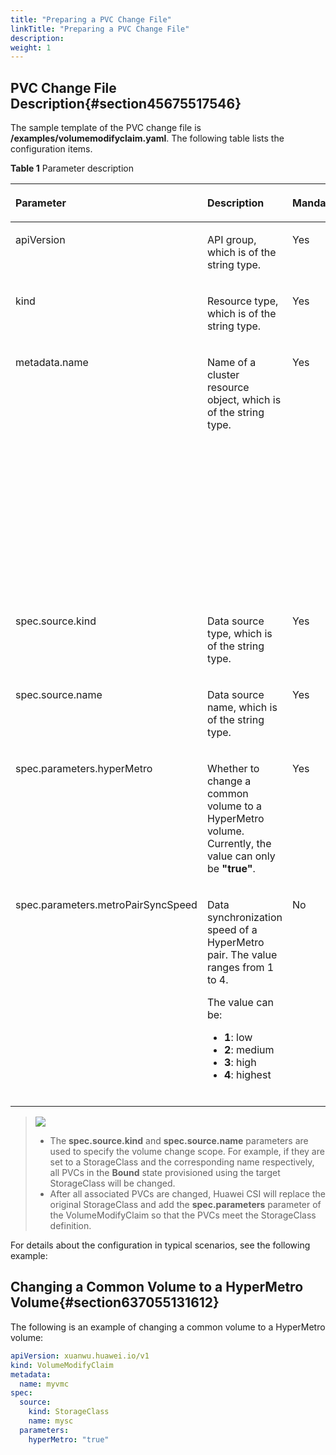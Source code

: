 ```yaml
---
title: "Preparing a PVC Change File"
linkTitle: "Preparing a PVC Change File"
description: 
weight: 1
---
```


## PVC Change File Description{#section45675517546}

The sample template of the PVC change file is  **/examples/volumemodifyclaim.yaml**. The following table lists the configuration items.

**Table  1**  Parameter description

<a name="table882408155517"></a>
<table><thead align="left"><tr id="row1882418105518"><th class="cellrowborder" valign="top" width="16%" id="mcps1.2.6.1.1"><p id="p282412815559"><a name="p282412815559"></a><a name="p282412815559"></a>Parameter</p>
</th>
<th class="cellrowborder" valign="top" width="23%" id="mcps1.2.6.1.2"><p id="p1682410825515"><a name="p1682410825515"></a><a name="p1682410825515"></a>Description</p>
</th>
<th class="cellrowborder" valign="top" width="16%" id="mcps1.2.6.1.3"><p id="p17824188185518"><a name="p17824188185518"></a><a name="p17824188185518"></a>Mandatory</p>
</th>
<th class="cellrowborder" valign="top" width="17%" id="mcps1.2.6.1.4"><p id="p16824148195513"><a name="p16824148195513"></a><a name="p16824148195513"></a>Default Value</p>
</th>
<th class="cellrowborder" valign="top" width="28.000000000000004%" id="mcps1.2.6.1.5"><p id="p98241783553"><a name="p98241783553"></a><a name="p98241783553"></a>Remarks</p>
</th>
</tr>
</thead>
<tbody><tr id="row282438175514"><td class="cellrowborder" valign="top" width="16%" headers="mcps1.2.6.1.1 "><p id="p38247819556"><a name="p38247819556"></a><a name="p38247819556"></a>apiVersion</p>
</td>
<td class="cellrowborder" valign="top" width="23%" headers="mcps1.2.6.1.2 "><p id="en-us_topic_0000001541071762_p0896194484915"><a name="en-us_topic_0000001541071762_p0896194484915"></a><a name="en-us_topic_0000001541071762_p0896194484915"></a>API group, which is of the string type.</p>
</td>
<td class="cellrowborder" valign="top" width="16%" headers="mcps1.2.6.1.3 "><p id="p8824178125515"><a name="p8824178125515"></a><a name="p8824178125515"></a>Yes</p>
</td>
<td class="cellrowborder" valign="top" width="17%" headers="mcps1.2.6.1.4 "><p id="p138247865515"><a name="p138247865515"></a><a name="p138247865515"></a>xuanwu.huawei.io/v1</p>
</td>
<td class="cellrowborder" valign="top" width="28.000000000000004%" headers="mcps1.2.6.1.5 "><p id="p982408115517"><a name="p982408115517"></a><a name="p982408115517"></a>The value is fixed at <strong id="b4705121514462"><a name="b4705121514462"></a><a name="b4705121514462"></a>xuanwu.huawei.io/v1</strong>.</p>
</td>
</tr>
<tr id="row158241788556"><td class="cellrowborder" valign="top" width="16%" headers="mcps1.2.6.1.1 "><p id="p1382416825518"><a name="p1382416825518"></a><a name="p1382416825518"></a>kind</p>
</td>
<td class="cellrowborder" valign="top" width="23%" headers="mcps1.2.6.1.2 "><p id="p782438195513"><a name="p782438195513"></a><a name="p782438195513"></a>Resource type, which is of the string type.</p>
</td>
<td class="cellrowborder" valign="top" width="16%" headers="mcps1.2.6.1.3 "><p id="p88244814556"><a name="p88244814556"></a><a name="p88244814556"></a>Yes</p>
</td>
<td class="cellrowborder" valign="top" width="17%" headers="mcps1.2.6.1.4 "><p id="p1782413819554"><a name="p1782413819554"></a><a name="p1782413819554"></a>VolumeModifyClaim</p>
</td>
<td class="cellrowborder" valign="top" width="28.000000000000004%" headers="mcps1.2.6.1.5 "><p id="p12824198115512"><a name="p12824198115512"></a><a name="p12824198115512"></a>The value is fixed at <strong id="b17554182420471"><a name="b17554182420471"></a><a name="b17554182420471"></a>VolumeModifyClaim</strong>.</p>
</td>
</tr>
<tr id="row7824198185511"><td class="cellrowborder" valign="top" width="16%" headers="mcps1.2.6.1.1 "><p id="p1182488115510"><a name="p1182488115510"></a><a name="p1182488115510"></a>metadata.name</p>
</td>
<td class="cellrowborder" valign="top" width="23%" headers="mcps1.2.6.1.2 "><p id="p188241387558"><a name="p188241387558"></a><a name="p188241387558"></a>Name of a cluster resource object, which is of the string type.</p>
</td>
<td class="cellrowborder" valign="top" width="16%" headers="mcps1.2.6.1.3 "><p id="p5824684559"><a name="p5824684559"></a><a name="p5824684559"></a>Yes</p>
</td>
<td class="cellrowborder" valign="top" width="17%" headers="mcps1.2.6.1.4 "><p id="p1782413895514"><a name="p1782413895514"></a><a name="p1782413895514"></a>-</p>
</td>
<td class="cellrowborder" valign="top" width="28.000000000000004%" headers="mcps1.2.6.1.5 "><p id="p1482417805520"><a name="p1482417805520"></a><a name="p1482417805520"></a>The name must comply with the naming rules of a <a href="https://kubernetes.io/docs/concepts/overview/working-with-objects/names/#dns-subdomain-names" target="_blank" rel="noopener noreferrer">DNS subdomain name</a>. The value can contain a maximum of 63 characters, including digits, lowercase letters, hyphens (-), and periods (.). It must start and end with a lowercase letter or digit.</p>
<p id="p1890916560354"><a name="p1890916560354"></a><a name="p1890916560354"></a>Note: During a PVC change, the original StorageClass is backed up. The name of the backup StorageClass is <em id="i1932131117367"><a name="i1932131117367"></a><a name="i1932131117367"></a>&lt;Original StorageClass name&gt;&lt;VolumeModifyClaim name&gt;</em>, and must comply with the StorageClass naming rules.</p>
</td>
</tr>
<tr id="row1482498135514"><td class="cellrowborder" valign="top" width="16%" headers="mcps1.2.6.1.1 "><p id="p18241589552"><a name="p18241589552"></a><a name="p18241589552"></a>spec.source.kind</p>
</td>
<td class="cellrowborder" valign="top" width="23%" headers="mcps1.2.6.1.2 "><p id="p13824158195519"><a name="p13824158195519"></a><a name="p13824158195519"></a>Data source type, which is of the string type.</p>
</td>
<td class="cellrowborder" valign="top" width="16%" headers="mcps1.2.6.1.3 "><p id="p1082428125517"><a name="p1082428125517"></a><a name="p1082428125517"></a>Yes</p>
</td>
<td class="cellrowborder" valign="top" width="17%" headers="mcps1.2.6.1.4 "><p id="p982420825510"><a name="p982420825510"></a><a name="p982420825510"></a>StorageClass</p>
</td>
<td class="cellrowborder" valign="top" width="28.000000000000004%" headers="mcps1.2.6.1.5 "><p id="p138240835517"><a name="p138240835517"></a><a name="p138240835517"></a>This parameter can only be set to <strong id="b435383819547"><a name="b435383819547"></a><a name="b435383819547"></a>StorageClass</strong>.</p>
</td>
</tr>
<tr id="row1580118248311"><td class="cellrowborder" valign="top" width="16%" headers="mcps1.2.6.1.1 "><p id="p48021124438"><a name="p48021124438"></a><a name="p48021124438"></a>spec.source.name</p>
</td>
<td class="cellrowborder" valign="top" width="23%" headers="mcps1.2.6.1.2 "><p id="p68021524930"><a name="p68021524930"></a><a name="p68021524930"></a>Data source name, which is of the string type.</p>
</td>
<td class="cellrowborder" valign="top" width="16%" headers="mcps1.2.6.1.3 "><p id="p480210241835"><a name="p480210241835"></a><a name="p480210241835"></a>Yes</p>
</td>
<td class="cellrowborder" valign="top" width="17%" headers="mcps1.2.6.1.4 "><p id="p980213243314"><a name="p980213243314"></a><a name="p980213243314"></a>-</p>
</td>
<td class="cellrowborder" valign="top" width="28.000000000000004%" headers="mcps1.2.6.1.5 "><p id="p1380282420314"><a name="p1380282420314"></a><a name="p1380282420314"></a>Only a StorageClass name can be configured.</p>
</td>
</tr>
<tr id="row19555112614317"><td class="cellrowborder" valign="top" width="16%" headers="mcps1.2.6.1.1 "><p id="p0555826131"><a name="p0555826131"></a><a name="p0555826131"></a>spec.parameters.hyperMetro</p>
</td>
<td class="cellrowborder" valign="top" width="23%" headers="mcps1.2.6.1.2 "><p id="p145556261430"><a name="p145556261430"></a><a name="p145556261430"></a>Whether to change a common volume to a HyperMetro volume. Currently, the value can only be <strong id="b8301192215559"><a name="b8301192215559"></a><a name="b8301192215559"></a>"true"</strong>.</p>
</td>
<td class="cellrowborder" valign="top" width="16%" headers="mcps1.2.6.1.3 "><p id="p205555261534"><a name="p205555261534"></a><a name="p205555261534"></a>Yes</p>
</td>
<td class="cellrowborder" valign="top" width="17%" headers="mcps1.2.6.1.4 "><p id="p1555926531"><a name="p1555926531"></a><a name="p1555926531"></a>-</p>
</td>
<td class="cellrowborder" valign="top" width="28.000000000000004%" headers="mcps1.2.6.1.5 "><p id="p465413911106"><a name="p465413911106"></a><a name="p465413911106"></a>Only common storage volumes at the primary site can be changed to HyperMetro storage volumes.</p>
</td>
</tr>
<tr id="row141343508506"><td class="cellrowborder" valign="top" width="16%" headers="mcps1.2.6.1.1 "><p id="p13134125010508"><a name="p13134125010508"></a><a name="p13134125010508"></a>spec.parameters.metroPairSyncSpeed</p>
</td>
<td class="cellrowborder" valign="top" width="23%" headers="mcps1.2.6.1.2 "><p id="p11242177125214"><a name="p11242177125214"></a><a name="p11242177125214"></a>Data synchronization speed of a HyperMetro pair. The value ranges from 1 to 4.</p>
<p id="p1924214720529"><a name="p1924214720529"></a><a name="p1924214720529"></a>The value can be:</p>
<a name="ul4215172125219"></a><a name="ul4215172125219"></a><ul id="ul4215172125219"><li><strong id="b1497122032817"><a name="b1497122032817"></a><a name="b1497122032817"></a>1</strong>: low</li><li><strong id="b1655321192810"><a name="b1655321192810"></a><a name="b1655321192810"></a>2</strong>: medium</li><li><strong id="b109641321152814"><a name="b109641321152814"></a><a name="b109641321152814"></a>3</strong>: high</li><li><strong id="b1081622222816"><a name="b1081622222816"></a><a name="b1081622222816"></a>4</strong>: highest</li></ul>
</td>
<td class="cellrowborder" valign="top" width="16%" headers="mcps1.2.6.1.3 "><p id="p1413415016505"><a name="p1413415016505"></a><a name="p1413415016505"></a>No</p>
</td>
<td class="cellrowborder" valign="top" width="17%" headers="mcps1.2.6.1.4 "><p id="p113425015509"><a name="p113425015509"></a><a name="p113425015509"></a>-</p>
</td>
<td class="cellrowborder" valign="top" width="28.000000000000004%" headers="mcps1.2.6.1.5 "><p id="p1813405016505"><a name="p1813405016505"></a><a name="p1813405016505"></a>This parameter is available only when <strong id="b1250143842810"><a name="b1250143842810"></a><a name="b1250143842810"></a>spec.parameters.hyperMetro</strong> is set to <strong id="b383674313287"><a name="b383674313287"></a><a name="b383674313287"></a>"true"</strong>.</p>
<p id="p688744685818"><a name="p688744685818"></a><a name="p688744685818"></a>Note:</p>
<a name="ul35821048175812"></a><a name="ul35821048175812"></a><ul id="ul35821048175812"><li>If this parameter is not configured, the storage speed of the HyperMetro pair is determined by the storage device.</li><li>The highest synchronization speed may increase the host latency.</li></ul>
</td>
</tr>
</tbody>
</table>

>![](/css-docs/public_sys-resources/en-us/icon-note.gif)  
>-   The  **spec.source.kind**  and  **spec.source.name**  parameters are used to specify the volume change scope. For example, if they are set to a StorageClass and the corresponding name respectively, all PVCs in the  **Bound**  state provisioned using the target StorageClass will be changed.
>-   After all associated PVCs are changed, Huawei CSI will replace the original StorageClass and add the  **spec.parameters**  parameter of the VolumeModifyClaim so that the PVCs meet the StorageClass definition.

For details about the configuration in typical scenarios, see the following example:

## Changing a Common Volume to a HyperMetro Volume{#section637055131612}

The following is an example of changing a common volume to a HyperMetro volume:

```yaml
apiVersion: xuanwu.huawei.io/v1
kind: VolumeModifyClaim
metadata:
  name: myvmc
spec:
  source:
    kind: StorageClass
    name: mysc
  parameters:
    hyperMetro: "true"
```

